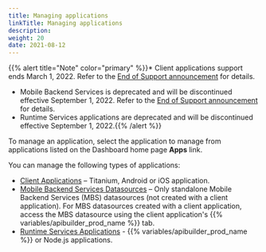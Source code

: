 ```yaml
---
title: Managing applications
linkTitle: Managing applications
description: 
weight: 20
date: 2021-08-12
---
```


{{% alert title="Note" color="primary" %}}* Client applications support ends March 1, 2022. Refer to the [End of Support announcement](https://devblog.axway.com/featured/product-update-changes-to-application-development-services-appcelerator/) for details.

* Mobile Backend Services is deprecated and will be discontinued effective September 1, 2022. Refer to the [End of Support announcement](https://devblog.axway.com/featured/product-update-changes-to-application-development-services-appcelerator/) for details.
* Runtime Services applications are deprecated and will be discontinued effective September 1, 2022.{{% /alert %}}

To manage an application, select the application to manage from applications listed on the Dashboard home page **Apps** link.

You can manage the following types of applications:

* [Client Applications](/docs/dashboard_guide/managing_applications/managing_client_applications/) – Titanium, Android or iOS application.
* [Mobile Backend Services Datasources](/docs/dashboard_guide/managing_applications/managing_mobile_backend_services_datasources/) – Only standalone Mobile Backend Services (MBS) datasources (not created with a client application). For MBS datasources created with a client application, access the MBS datasource using the client application's {{% variables/apibuilder_prod_name %}} tab.
* [Runtime Services Applications](/docs/dashboard_guide/managing_applications/managing_runtime_services_applications/) - {{% variables/apibuilder_prod_name %}} or Node.js applications.
